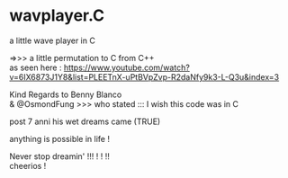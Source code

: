 # wavplayer.C
a little wave player in C </br>

=>>> a little permutation to C from C++ </br>
as seen here : https://www.youtube.com/watch?v=6IX6873J1Y8&list=PLEETnX-uPtBVpZvp-R2daNfy9k3-L-Q3u&index=3

Kind Regards to Benny Blanco </br>
& @OsmondFung >>> who stated ::: I wish this code was in C

post 7 anni his wet dreams came (TRUE)

anything is possible in life !

Never stop dreamin' !!!    !     !      !! </br>
cheerios !
